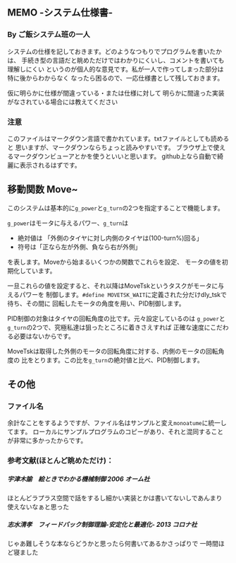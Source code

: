 ## MEMO -システム仕様書-
### By ご飯システム班の一人
システムの仕様を記しておきます。どのようなつもりでプログラムを書いたかは、
手続き型の言語だと眺めただけではわかりにくいし、コメントを書いても理解しにくい
というのが個人的な意見です。私が一人で作ってしまった部分は特に後からわからなく
なったら困るので、一応仕様書として残しておきます。

仮に明らかに仕様が間違っている・または仕様に対して
明らかに間違った実装がなされている場合には教えてください
### 注意
このファイルはマークダウン言語で書かれています。txtファイルとしても読めると
思いますが、マークダウンならちょっと読みやすいです。
ブラウザ上で使えるマークダウンビューアとかを使うといいと思います。
github上なら自動で綺麗に表示されるはずです。

## 移動関数 Move~
このシステムは基本的に`g_power`と`g_turn`の2つを指定することで機能します。

`g_power`はモータに与えるパワー、`g_turn`は
+ 絶対値は 「外側のタイヤに対し内側のタイヤは(100-turn%)回る」
+ 符号は「正なら左が外側、負なら右が外側」

を表します。Moveから始まるいくつかの関数でこれらを設定、
モータの値を初期化しています。

一旦これらの値を設定すると、それ以降はMoveTskというタスクがモータに与えるパワーを
制御します。`#define MOVETSK_WAIT`に定義された分だけdly_tskで待ち、その間に
回転したモータの角度を用い、PID制御します。

PID制御の対象はタイヤの回転角度の比です。元々設定しているのは
`g_power`と`g_turn`の2つで、究極私達は狙ったところに着きさえすれば
正確な速度にこだわる必要はないからです。

MoveTskは取得した外側のモータの回転角度に対する、内側のモータの回転角度の
比をとります。この比を`g_turn`の絶対値と比べ、PID制御します。

## その他
### ファイル名
余計なことをするようですが、ファイル名はサンプルと変え`monoatume`に統一してます。
ローカルにサンプルプログラムのコピーがあり、それと混同することが非常に多かったからです。


### 参考文献(ほとんど眺めただけ)：
##### 宇津木諭　絵ときでわかる機械制御 2006 オーム社
ほとんどラプラス空間で話をするし細かい実装とかは書いてないしであんまり
使えないなぁと思った
##### 志水清孝　フィードバック制御理論-安定化と最適化- 2013 コロナ社
じゃあ難しそうな本ならどうかと思ったら何書いてあるかさっぱりで
一時間ほど寝ました
